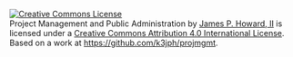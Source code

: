 <a rel="license" href="http://creativecommons.org/licenses/by/4.0/"><img alt="Creative Commons License" style="border-width:0" src="https://i.creativecommons.org/l/by/4.0/88x31.png" /></a><br /><span xmlns:dct="http://purl.org/dc/terms/" property="dct:title">Project Management and Public Administration</span> by <a xmlns:cc="http://creativecommons.org/ns#" href="https://k3jph.github.io/projmgmt/" property="cc:attributionName" rel="cc:attributionURL">James P. Howard, II</a> is licensed under a <a rel="license" href="http://creativecommons.org/licenses/by/4.0/">Creative Commons Attribution 4.0 International License</a>.<br />Based on a work at <a xmlns:dct="http://purl.org/dc/terms/" href="https://github.com/k3jph/projmgmt" rel="dct:source">https://github.com/k3jph/projmgmt</a>.
